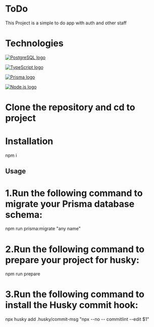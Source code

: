 # ToDo

This Project is a simple to do app with auth and other staff

# Technologies

[![PostgreSQL logo](https://www.postgresql.org/logo/logos/postgresql-logo-228x228.png)](https://www.postgresql.org/)

[![TypeScript logo](https://www.typescriptlang.org/images/typescript-logo-square.svg)](https://www.typescriptlang.org/)

[![Prisma logo](https://prisma.io/assets/images/prisma-logo-color.svg)](https://prisma.io/)

[![Node.js logo](https://nodejs.org/static/images/logo.svg)](https://nodejs.org/)

# Clone the repository and cd to project

# Installation

npm i

## Usage

# 1.Run the following command to migrate your Prisma database schema:

npm run prisma:migrate "any name"

# 2.Run the following command to prepare your project for husky:

npm run prepare

# 3.Run the following command to install the Husky commit hook:

npx husky add .husky/commit-msg "npx --no -- commitlint --edit $1"
